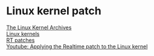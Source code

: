 # Linux kernel patch

[The Linux Kernel Archives](https://www.kernel.org/)  
[Linux kernels](https://mirrors.edge.kernel.org/pub/linux/kernel/)  
[RT patches](https://mirrors.edge.kernel.org/pub/linux/kernel/projects/rt/)  
[Youtube: Applying the Realtime patch to the Linux kernel](https://www.youtube.com/watch?v=RSfMxKuyB7Ihttps://www.youtube.com/watch?v=RSfMxKuyB7I)
